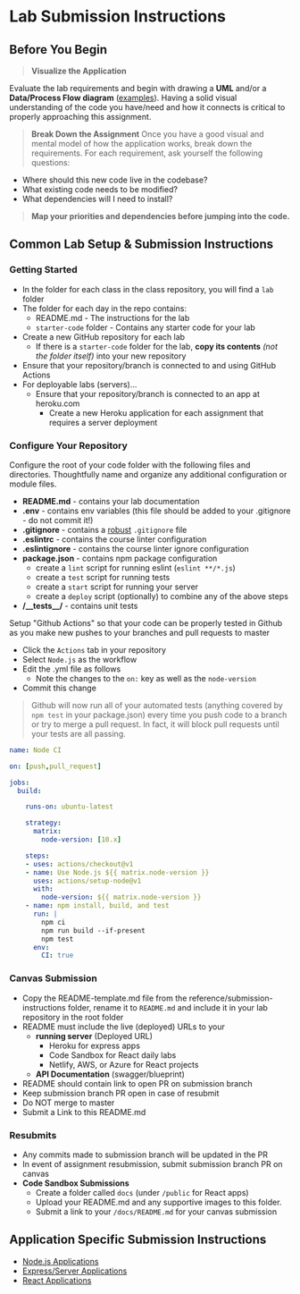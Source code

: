 # Lab Submission Instructions

## Before You Begin

> **Visualize the Application**

Evaluate the lab requirements and begin with drawing a **UML** and/or a **Data/Process Flow diagram** ([examples](https://tallyfy.com/uml-diagram/)).  Having a solid visual understanding of the code you have/need and how it connects is critical to properly approaching this assignment.

> **Break Down the Assignment**
Once you have a good visual and mental model of how the application works, break down the requirements. For each requirement, ask yourself the following questions:

- Where should this new code live in the codebase?
- What existing code needs to be modified?
- What dependencies will I need to install?

> **Map your priorities and dependencies before jumping into the code.**

## Common Lab Setup & Submission Instructions

### Getting Started

- In the folder for each class in the class repository, you will find a `lab` folder
- The folder for each day in the repo contains:
  - README.md - The instructions for the lab
  - `starter-code` folder - Contains any starter code for your lab
- Create a new GitHub repository for each lab
  - If there is a `starter-code` folder for the lab, **copy its contents** *(not the folder itself)* into your new repository
- Ensure that your repository/branch is connected to and using GitHub Actions
- For deployable labs (servers)...
  - Ensure that your repository/branch is connected to an app at heroku.com
    - Create a new Heroku application for each assignment that requires a server deployment

### Configure Your Repository

 Configure the root of your code folder with the following files and directories. Thoughtfully name and organize any additional configuration or module files.

- **README.md** - contains your lab documentation
- **.env** - contains env variables (this file should be added to your .gitignore - do not commit it!)
- **.gitignore** - contains a [robust](http://gitignore.io) `.gitignore` file
- **.eslintrc** - contains the course linter configuration
- **.eslintignore** - contains the course linter ignore configuration
- **package.json** - contains npm package configuration
  - create a `lint` script for running eslint (`eslint **/*.js`)
  - create a `test` script for running tests
  - create a `start` script for running your server
  - create a `deploy` script (optionally) to combine any of the above steps
- **/\_\_tests\_\_/** - contains unit tests

Setup "Github Actions" so that your code can be properly tested in Github as you make new pushes to your branches and pull requests to master

- Click the `Actions` tab in your repository
- Select `Node.js` as the workflow
- Edit the .yml file as follows
  - Note the changes to the `on:` key as well as the  `node-version`
- Commit this change

> Github will now run all of your automated tests (anything covered by `npm test` in your package.json) every time you push code to a branch or try to merge a pull request. In fact, it will block pull requests until your tests are all passing.

```yml
name: Node CI

on: [push,pull_request]

jobs:
  build:

    runs-on: ubuntu-latest

    strategy:
      matrix:
        node-version: [10.x]

    steps:
    - uses: actions/checkout@v1
    - name: Use Node.js ${{ matrix.node-version }}
      uses: actions/setup-node@v1
      with:
        node-version: ${{ matrix.node-version }}
    - name: npm install, build, and test
      run: |
        npm ci
        npm run build --if-present
        npm test
      env:
        CI: true
```

### Canvas Submission

- Copy the README-template.md file from the reference/submission-instructions folder, rename it to `README.md` and include it in your lab repository in the root folder
- README must include the live (deployed) URLs to your
  - **running server** (Deployed URL)
    - Heroku for express apps
    - Code Sandbox for React daily labs
    - Netlify, AWS, or Azure for React projects
  - **API Documentation** (swagger/blueprint)
- README should contain link to open PR on submission branch
- Keep submission branch PR open in case of resubmit
- Do NOT merge to master
- Submit a Link to this README.md

### Resubmits

- Any commits made to submission branch will be updated in the PR
- In event of assignment resubmission, submit submission branch PR on canvas
- **Code Sandbox Submissions**
  - Create a folder called `docs` (under `/public` for React apps)
  - Upload your README.md and any supportive images to this folder.
  - Submit a link to your `/docs/README.md` for your canvas submission

## Application Specific Submission Instructions

- [Node.js Applications](./node-apps.md)
- [Express/Server Applications](./express-servers.md)
- [React Applications](./react-apps.md)
